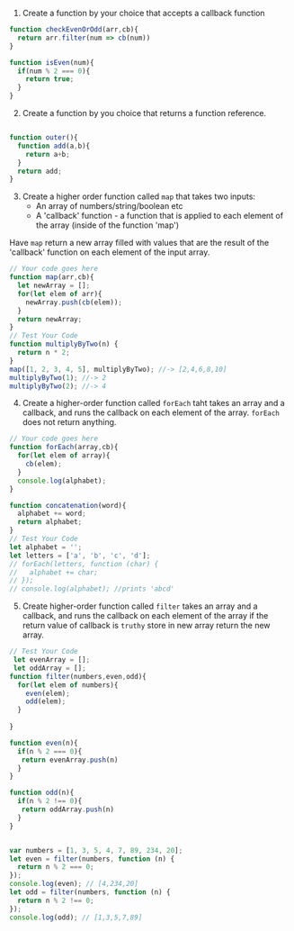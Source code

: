 1. Create a function by your choice that accepts a callback function
```js
function checkEvenOrOdd(arr,cb){
  return arr.filter(num => cb(num))
}

function isEven(num){
  if(num % 2 === 0){
    return true;
  }
}

```
2. Create a function by you choice that returns a function reference.
```js

function outer(){
  function add(a,b){
    return a+b;
  }
  return add;
}

```


3. Create a higher order function called `map` that takes two inputs:
   - An array of numbers/string/boolean etc
   - A 'callback' function - a function that is applied to each element of the array (inside of the function 'map')

Have `map` return a new array filled with values that are the result of the 'callback' function on each element of the input array.

```js
// Your code goes here
function map(arr,cb){
  let newArray = [];
  for(let elem of arr){
    newArray.push(cb(elem));
  }
  return newArray;
}
// Test Your Code
function multiplyByTwo(n) {
  return n * 2;
}
map([1, 2, 3, 4, 5], multiplyByTwo); //-> [2,4,6,8,10]
multiplyByTwo(1); //-> 2
multiplyByTwo(2); //-> 4
```

4. Create a higher-order function called `forEach` taht takes an array and a callback, and runs the callback on each element of the array. `forEach` does not return anything.

```js
// Your code goes here
function forEach(array,cb){
  for(let elem of array){
    cb(elem);    
  }
  console.log(alphabet);
}

function concatenation(word){
  alphabet += word;
  return alphabet;
}
// Test Your Code
let alphabet = '';
let letters = ['a', 'b', 'c', 'd'];
// forEach(letters, function (char) {
//   alphabet += char;
// });
// console.log(alphabet); //prints 'abcd'
```

5. Create higher-order function called `filter` takes an array and a callback, and runs the callback on each element of the array if the return value of callback is `truthy` store in new array return the new array.

```js
// Test Your Code
 let evenArray = [];
 let oddArray = [];
function filter(numbers,even,odd){
  for(let elem of numbers){
    even(elem);
    odd(elem);
  }
  
}

function even(n){
  if(n % 2 === 0){
   return evenArray.push(n)
  }
}

function odd(n){
  if(n % 2 !== 0){
   return oddArray.push(n)
  }
}


var numbers = [1, 3, 5, 4, 7, 89, 234, 20];
let even = filter(numbers, function (n) {
  return n % 2 === 0;
});
console.log(even); // [4,234,20]
let odd = filter(numbers, function (n) {
  return n % 2 !== 0;
});
console.log(odd); // [1,3,5,7,89]
```
